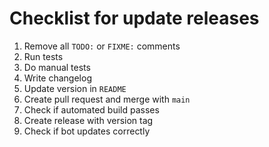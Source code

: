 # Checklist for update releases

1. Remove all `TODO:` or `FIXME:` comments
2. Run tests
3. Do manual tests
4. Write changelog
5. Update version in `README`
6. Create pull request and merge with `main`
7. Check if automated build passes
8. Create release with version tag
9. Check if bot updates correctly
